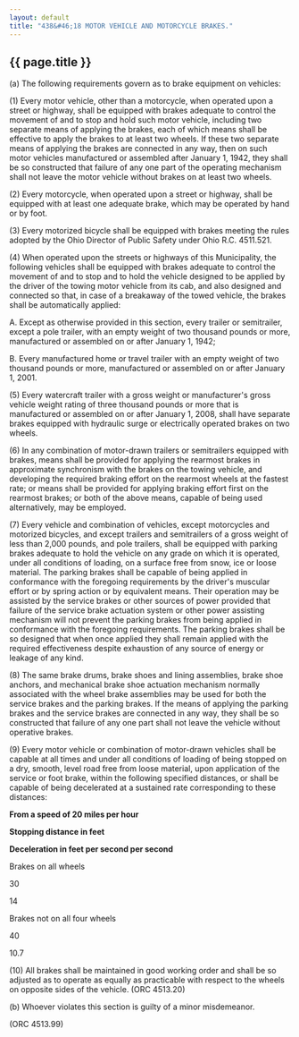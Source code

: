 ```yaml
---
layout: default
title: "438&#46;18 MOTOR VEHICLE AND MOTORCYCLE BRAKES."
---
```


{{ page.title }}
----------------

(a) The following requirements govern as to brake equipment on vehicles:

(1) Every motor vehicle, other than a motorcycle, when operated upon a street or highway, shall be equipped with brakes adequate to control the movement of and to stop and hold such motor vehicle, including two separate means of applying the brakes, each of which means shall be effective to apply the brakes to at least two wheels. If these two separate means of applying the brakes are connected in any way, then on such motor vehicles manufactured or assembled after January 1, 1942, they shall be so constructed that failure of any one part of the operating mechanism shall not leave the motor vehicle without brakes on at least two wheels.

(2) Every motorcycle, when operated upon a street or highway, shall be equipped with at least one adequate brake, which may be operated by hand or by foot.

(3) Every motorized bicycle shall be equipped with brakes meeting the rules adopted by the Ohio Director of Public Safety under Ohio R.C. 4511.521.

(4) When operated upon the streets or highways of this Municipality, the following vehicles shall be equipped with brakes adequate to control the movement of and to stop and to hold the vehicle designed to be applied by the driver of the towing motor vehicle from its cab, and also designed and connected so that, in case of a breakaway of the towed vehicle, the brakes shall be automatically applied:

  A. Except as otherwise provided in this section, every trailer or semitrailer, except a pole trailer, with an empty weight of two thousand pounds or more, manufactured or assembled on or after January 1, 1942;

  B. Every manufactured home or travel trailer with an empty weight of two thousand pounds or more, manufactured or assembled on or after January 1, 2001.

(5) Every watercraft trailer with a gross weight or manufacturer's gross vehicle weight rating of three thousand pounds or more that is manufactured or assembled on or after January 1, 2008, shall have separate brakes equipped with hydraulic surge or electrically operated brakes on two wheels.

(6) In any combination of motor-drawn trailers or semitrailers equipped with brakes, means shall be provided for applying the rearmost brakes in approximate synchronism with the brakes on the towing vehicle, and developing the required braking effort on the rearmost wheels at the fastest rate; or means shall be provided for applying braking effort first on the rearmost brakes; or both of the above means, capable of being used alternatively, may be employed.

(7) Every vehicle and combination of vehicles, except motorcycles and motorized bicycles, and except trailers and semitrailers of a gross weight of less than 2,000 pounds, and pole trailers, shall be equipped with parking brakes adequate to hold the vehicle on any grade on which it is operated, under all conditions of loading, on a surface free from snow, ice or loose material. The parking brakes shall be capable of being applied in conformance with the foregoing requirements by the driver's muscular effort or by spring action or by equivalent means. Their operation may be assisted by the service brakes or other sources of power provided that failure of the service brake actuation system or other power assisting mechanism will not prevent the parking brakes from being applied in conformance with the foregoing requirements. The parking brakes shall be so designed that when once applied they shall remain applied with the required effectiveness despite exhaustion of any source of energy or leakage of any kind.

(8) The same brake drums, brake shoes and lining assemblies, brake shoe anchors, and mechanical brake shoe actuation mechanism normally associated with the wheel brake assemblies may be used for both the service brakes and the parking brakes. If the means of applying the parking brakes and the service brakes are connected in any way, they shall be so constructed that failure of any one part shall not leave the vehicle without operative brakes.

(9) Every motor vehicle or combination of motor-drawn vehicles shall be capable at all times and under all conditions of loading of being stopped on a dry, smooth, level road free from loose material, upon application of the service or foot brake, within the following specified distances, or shall be capable of being decelerated at a sustained rate corresponding to these distances:

**From a speed of 20 miles per hour**

**Stopping distance in feet**

**Deceleration in feet per second per second**

Brakes on all wheels

30

14

Brakes not on all four wheels

40

10.7

(10) All brakes shall be maintained in good working order and shall be so adjusted as to operate as equally as practicable with respect to the wheels on opposite sides of the vehicle. (ORC 4513.20)

(b) Whoever violates this section is guilty of a minor misdemeanor. 

(ORC 4513.99)